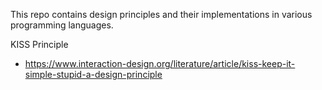 This repo contains design principles and their implementations in various programming languages.



KISS Principle
- https://www.interaction-design.org/literature/article/kiss-keep-it-simple-stupid-a-design-principle
